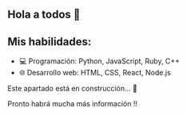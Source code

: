 ## Hola a todos 👋

## Mis habilidades:
- 💻 Programación: Python, JavaScript, Ruby, C++
- 🌐 Desarrollo web: HTML, CSS, React, Node.js


Este apartado está en construcción... :construction: 

Pronto habrá mucha más información !!
